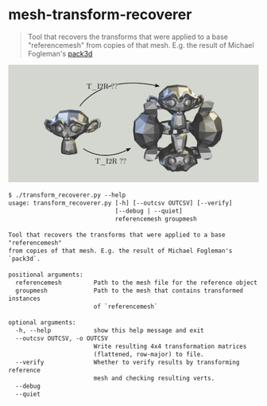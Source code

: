 # mesh-transform-recoverer

> Tool that recovers the transforms that were applied to a base "referencemesh"
> from copies of that mesh. E.g. the result of Michael Fogleman's [pack3d](https://www.michaelfogleman.com/pack3d/)

![illustration showing unknown transforms between a reference object and multiple instances of it. suzanne from blender.](illustration.png)

```
$ ./transform_recoverer.py --help                                                                                                            
usage: transform_recoverer.py [-h] [--outcsv OUTCSV] [--verify]
                              [--debug | --quiet]
                              referencemesh groupmesh

Tool that recovers the transforms that were applied to a base "referencemesh"
from copies of that mesh. E.g. the result of Michael Fogleman's `pack3d`.

positional arguments:
  referencemesh         Path to the mesh file for the reference object
  groupmesh             Path to the mesh that contains transformed instances
                        of `referencemesh`

optional arguments:
  -h, --help            show this help message and exit
  --outcsv OUTCSV, -o OUTCSV
                        Write resulting 4x4 transformation matrices
                        (flattened, row-major) to file.
  --verify              Whether to verify results by transforming reference
                        mesh and checking resulting verts.
  --debug
  --quiet
```
